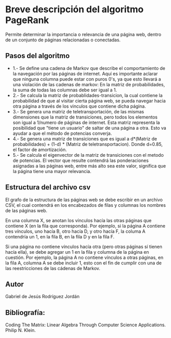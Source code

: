 # Breve descripción del algoritmo PageRank

Permite determinar la importancia o relevancia de una página web, dentro de un conjunto de páginas relacionadas o conectadas.

## Pasos del algoritmo
* 1.- Se define una cadena de Markov que describe el comportamiento de la navegación por las páginas de internet. Aquí es importante aclarar que ninguna columna puede estar con puros 0's, ya que esto llevará a una violación de las cadenas de markov: En la matriz de probabilidades, la suma de todas las columnas debe ser igual a 1.
* 2.- Se calcula la matriz de probablidades-transicion, la cual contiene la probabilidad de que al visitar cierta página web, se pueda navegar hacia otra página a través de los vinculos que contiene dicha página.
* 3.- Se genera una matriz de teletransportación, de las mismas dimensiones que la matriz de transiciones, pero todos los elementos son igual a 1/numero de páginas de internet. Esta matriz representa la posibilidad que "tiene un usuario" de saltar de una página a otra. Esto va ayudar a que el método de potencias converja.
* 4.- Se genera una matriz de transiciones que es igual a d*(Matriz de probabilidades) + (1-d) * (Matriz de teletransportacion). Donde d=0.85, el factor de amortización.
* 5.- Se calcula el eigenvector de la matriz de transiciones con el metodo de potencias. El vector que resulte contendrá las ponderaciones asignadas a las páginas web, entre más alto sea este valor, significa que la página tiene una mayor relevancia.

## Estructura del archivo csv
El grafo de la estructura de las páginas web se debe escribir en un archivo CSV, el cual contendrá en los encabezados de filas y columnas los nombres de las páginas web.

En una columna X, se anotan los vínculos hacía las otras páginas que contiene X (en la fila que corresponda). Por ejemplo, si la página A contiene tres vínculos, uno hacía B, otro hacía D, y otro hacía F, la columa A contendría un 1, en la fila B, en la fila D y en la fila F.

Si una página no contiene vínculos hacía otra (pero otras páginas sí tienen hacía ella), se debe agregar un 1 en la fila y columna de la página en cuestión. Por ejemplo, la página A no contiene vínculos a otras páginas, en la fila A, columna A se debe incluir 1, esto con el fin de cumplir con una de las reestricciones de las cádenas de Markov.

## Autor
Gabriel de Jesús Rodríguez Jordán

## Bibliografía:
Coding The Matrix: Linear Algebra Through Computer Science Applications. Philip N. Klein.
